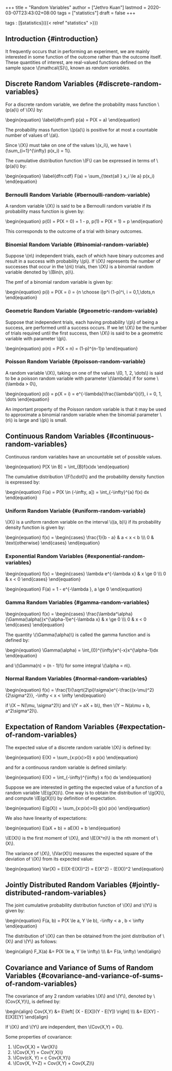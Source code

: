 +++
title = "Random Variables"
author = ["Jethro Kuan"]
lastmod = 2020-03-07T23:43:02+08:00
tags = ["statistics"]
draft = false
+++

tags
: [§statistics]({{< relref "statistics" >}})


## Introduction {#introduction}

It frequently occurs that in performing an experiment, we are mainly
interested in some function of the outcome rather than the outcome
itself. These quantities of interest, are real-valued functions
defined on the sample space \\(\mathcal{S}\\), known as _random variables_.


## Discrete Random Variables {#discrete-random-variables}

For a discrete random variable, we define the probability mass
function \\(p(a)\\) of \\(X\\) by:

\begin{equation} \label{dfn:pmf}
  p(a) = P(X = a)
\end{equation}

The probability mass function \\(p(a)\\) is positive for at most a
countable number of values of \\(a\\).

Since \\(X\\) must take on one of the values \\(x\_i\\), we have
\\(\sum\_{i=1}^{\infty} p(x\_i) = 1\\).

The cumulative distribution function \\(F\\) can be expressed in terms of
\\(p(a)\\) by:

\begin{equation} \label{dfn:cdf}
  F(a) = \sum\_{\text{all } x\_i \le a} p(x\_i)
\end{equation}


### Bernoulli Random Variable {#bernoulli-random-variable}

A random variable \\(X\\) is said to be a Bernoulli random variable if its
probability mass function is given by:

\begin{equation}
  p(0) = P(X = 0) = 1 - p, p(1) = P(X = 1) = p
\end{equation}

This corresponds to the outcome of a trial with binary outcomes.


### Binomial Random Variable {#binomial-random-variable}

Suppose \\(n\\) independent trials, each of which have binary outcomes and
result in a success with probability \\(p\\). If \\(X\\) represents the number
of successes that occur in the \\(n\\) trials, then \\(X\\) is a binomial
random variable denoted by \\(Bin(n, p)\\).

The pmf of a binomial random variable is given by:

\begin{equation}
  p(i) = P(X = i) = {n \choose i}p^i (1-p)^i, i = 0,1,\dots,n
\end{equation}


### Geometric Random Variable {#geometric-random-variable}

Suppose that independent trials, each having probability \\(p\\) of being
a success, are performed until a success occurs. If we let \\(X\\) be the
number of trials required until the first success, then \\(X\\) is said to
be a geometric variable with parameter \\(p\\).

\begin{equation}
  p(n) = P(X = n) = (1-p)^{n-1}p
\end{equation}


### Poisson Random Variable {#poisson-random-variable}

A random variable \\(X\\), taking on one of the values \\(0, 1, 2, \dots\\) is
said to be a poisson random variable with parameter \\(\lambda\\) if for
some \\(\lambda > 0\\),

\begin{equation}
  p(i) = p(X = i) = e^{-\lambda}\frac{\lambda^i}{i!}, i = 0, 1, \dots
\end{equation}

An important property of the Poisson random variable is that it may be
used to approximate a binomial random variable when the binomial
parameter \\(n\\) is large and \\(p\\) is small.


## Continuous Random Variables {#continuous-random-variables}

Continuous random variables have an uncountable set of possible
values.

\begin{equation}
  P[X \in B] = \int\_{B}f(x)dx
\end{equation}

The cumulative distribution \\(F(\cdot)\\) and the probability density
function is expressed by:

\begin{equation}
  F(a) = P(X \in (-\infty, a]) = \int\_{-\infty}^{a} f(x) dx
\end{equation}


### Uniform Random Variable {#uniform-random-variable}

\\(X\\) is a uniform random variable on the interval \\((a, b)\\) if its
probability density function is given by:

\begin{equation}
  f(x) = \begin{cases}
    \frac{1}{b - a} & a < x < b \\\\\\
    0 & \text{otherwise}
  \end{cases}
\end{equation}


### Exponential Random Variables {#exponential-random-variables}

\begin{equation}
f(x) = \begin{cases}
  \lambda e^{-\lambda x} & x \ge 0 \\\\\\
  0 & x < 0
\end{cases}
\end{equation}

\begin{equation}
F(a) = 1 - e^{-\lambda }, a \ge 0
\end{equation}


### Gamma Random Variables {#gamma-random-variables}

\begin{equation}
  f(x) =
  \begin{cases}
    \frac{\lambda^\alpha}{\Gamma(\alpha)}x^{\alpha-1}e^{-\lambda
      x} & x \ge 0 \\\\\\
    0 & x < 0
  \end{cases}
\end{equation}

The quantity \\(\Gamma(\alpha)\\) is called the gamma function and is
defined by:

\begin{equation}
  \Gamma(\alpha) = \int\_{0}^{\infty}e^{-x}x^{\alpha-1}dx
\end{equation}

and \\(\Gamma(n) = (n - 1)!\\) for some integral \\(\alpha = n\\).


### Normal Random Variables {#normal-random-variables}

\begin{equation}
  f(x) = \frac{1}{\sqrt{2\pi}\sigma}e^{-\frac{(x-\mu)^2}{2\sigma^2}}, -\infty < x < \infty
\end{equation}

if \\(X ~ N(\mu, \sigma^2)\\) and \\(Y = aX + b\\), then \\(Y ~ N(a\mu + b, a^2\sigma^2)\\).


## Expectation of Random Variables {#expectation-of-random-variables}

The expected value of a discrete random variable \\(X\\) is defined by:

\begin{equation}
  E(X) = \sum\_{x:p(x)>0} x p(x)
\end{equation}

and for a continuous random variable is defined similarly:

\begin{equation}
  E(X) = \int\_{-\infty}^{\infty} x f(x) dx
\end{equation}

Suppose we are interested in getting the expected value of a function
of a random variable \\(E(g(X))\\). One way is to obtain the distribution
of \\(g(X)\\), and compute \\(E(g(X))\\) by definition of expectation.

\begin{equation}
  E(g(X)) = \sum\_{x:p(x)>0} g(x) p(x)
\end{equation}

We also have linearity of expectations:

\begin{equation}
  E(aX + b) = aE(X) + b
\end{equation}

\\(E(X)\\) is the first moment of \\(X\\), and \\(E(X^n)\\) is the nth moment of
\\(X\\).

The variance of \\(X\\), \\(Var(X)\\) measures the expected square of the
deviation of \\(X\\) from its expected value:

\begin{equation}
  Var(X) = E((X-E(X))^2) = E(X^2) - (E(X))^2
\end{equation}


## Jointly Distributed Random Variables {#jointly-distributed-random-variables}

The joint cumulative probability distribution function of \\(X\\) and \\(Y\\)
is given by:

\begin{equation}
  F(a, b) = P(X \le a, Y \le b), -\infty < a , b < \infty
\end{equation}

The distribution of \\(X\\) can then be obtained from the joint
distribution of \\(X\\) and \\(Y\\) as follows:

\begin{align}
  F\_X(a) &= P(X \le a, Y \le \infty) \\\\\\
         &= F(a, \infty)
\end{align}


## Covariance and Variance of Sums of Random Variables {#covariance-and-variance-of-sums-of-random-variables}

The covariance of any 2 random variables \\(X\\) and \\(Y\\), denoted by
\\(Cov(X,Y)\\), is defined by:

\begin{align}
  Cov(X,Y) &= E\left[ (X - E[X])(Y - E[Y]) \right] \\\\\\
           &= E[XY] - E[X]E[Y]
\end{align}

If \\(X\\) and \\(Y\\) are independent, then \\(Cov(X,Y) = 0\\).

Some properties of covariance:

1.  \\(Cov(X,X) = Var(X)\\)
2.  \\(Cov(X,Y) = Cov(Y,X)\\)
3.  \\(Cov(cX, Y) = c Cov(X,Y)\\)
4.  \\(Cov(X, Y+Z) = Cov(X,Y) + Cov(X,Z)\\)
